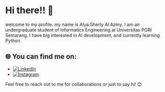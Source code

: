 # Hi there!! 👋 
welcome to my profile. my name is Alya Sherly Al Azmy. I am an undergraduate student of Informatics Engineering at Universitas PGRI Semarang. I have big interested in AI development, and currently learning Python.

## 🌐 You can find me on:

- [![LinkedIn](https://img.shields.io/badge/LinkedIn-blue?style=flat&logo=linkedin&logoColor=white)]([https://www.linkedin.com/in/yourprofile](http://www.linkedin.com/in/alya-sherly-al-azmy-563621328))
- [![Instagram](https://img.shields.io/badge/Instagram-E4405F?style=flat&logo=instagram&logoColor=white)](https://www.instagram.com/aalyasherly/)
   
Feel free to reach out to me for collaborations or just to say hi! 😊

<!---
alyasherly/alyasherly is a ✨ special ✨ repository because its `README.md` (this file) appears on your GitHub profile.
You can click the Preview link to take a look at your changes.
--->
